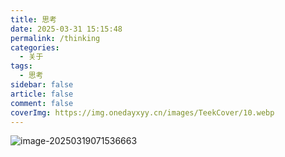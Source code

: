 ```yaml
---
title: 思考
date: 2025-03-31 15:15:48
permalink: /thinking
categories:
  - 关于
tags:
  - 思考
sidebar: false
article: false
comment: false
coverImg: https://img.onedayxyy.cn/images/TeekCover/10.webp
---
```





































![image-20250319071536663](https://img.onedayxyy.cn/images/image-20250319071536663.png)